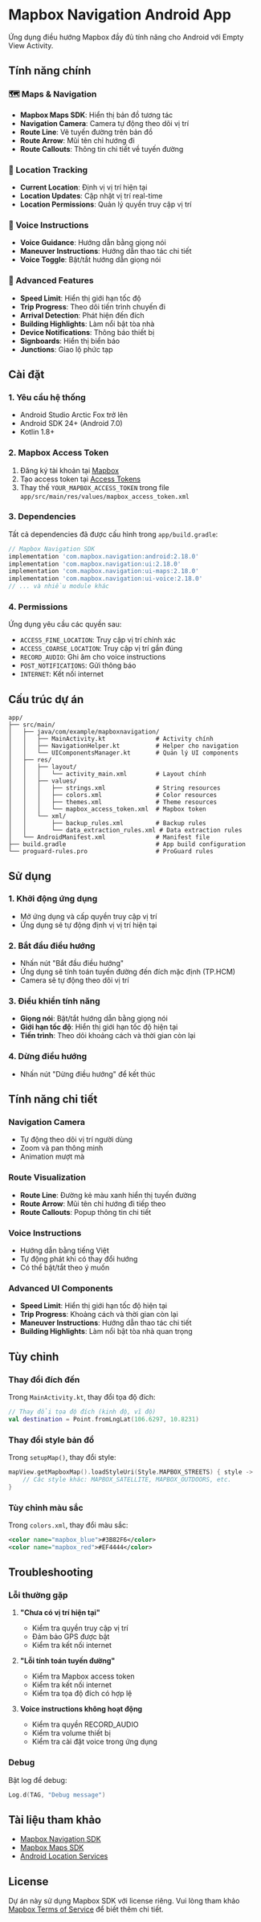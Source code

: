 # Mapbox Navigation Android App

Ứng dụng điều hướng Mapbox đầy đủ tính năng cho Android với Empty View Activity.

## Tính năng chính

### 🗺️ Maps & Navigation
- **Mapbox Maps SDK**: Hiển thị bản đồ tương tác
- **Navigation Camera**: Camera tự động theo dõi vị trí
- **Route Line**: Vẽ tuyến đường trên bản đồ
- **Route Arrow**: Mũi tên chỉ hướng đi
- **Route Callouts**: Thông tin chi tiết về tuyến đường

### 📍 Location Tracking
- **Current Location**: Định vị vị trí hiện tại
- **Location Updates**: Cập nhật vị trí real-time
- **Location Permissions**: Quản lý quyền truy cập vị trí

### 🎤 Voice Instructions
- **Voice Guidance**: Hướng dẫn bằng giọng nói
- **Maneuver Instructions**: Hướng dẫn thao tác chi tiết
- **Voice Toggle**: Bật/tắt hướng dẫn giọng nói

### 🚦 Advanced Features
- **Speed Limit**: Hiển thị giới hạn tốc độ
- **Trip Progress**: Theo dõi tiến trình chuyến đi
- **Arrival Detection**: Phát hiện đến đích
- **Building Highlights**: Làm nổi bật tòa nhà
- **Device Notifications**: Thông báo thiết bị
- **Signboards**: Hiển thị biển báo
- **Junctions**: Giao lộ phức tạp

## Cài đặt

### 1. Yêu cầu hệ thống
- Android Studio Arctic Fox trở lên
- Android SDK 24+ (Android 7.0)
- Kotlin 1.8+

### 2. Mapbox Access Token
1. Đăng ký tài khoản tại [Mapbox](https://account.mapbox.com/)
2. Tạo access token tại [Access Tokens](https://account.mapbox.com/access-tokens/)
3. Thay thế `YOUR_MAPBOX_ACCESS_TOKEN` trong file `app/src/main/res/values/mapbox_access_token.xml`

### 3. Dependencies
Tất cả dependencies đã được cấu hình trong `app/build.gradle`:

```gradle
// Mapbox Navigation SDK
implementation 'com.mapbox.navigation:android:2.18.0'
implementation 'com.mapbox.navigation:ui:2.18.0'
implementation 'com.mapbox.navigation:ui-maps:2.18.0'
implementation 'com.mapbox.navigation:ui-voice:2.18.0'
// ... và nhiều module khác
```

### 4. Permissions
Ứng dụng yêu cầu các quyền sau:
- `ACCESS_FINE_LOCATION`: Truy cập vị trí chính xác
- `ACCESS_COARSE_LOCATION`: Truy cập vị trí gần đúng
- `RECORD_AUDIO`: Ghi âm cho voice instructions
- `POST_NOTIFICATIONS`: Gửi thông báo
- `INTERNET`: Kết nối internet

## Cấu trúc dự án

```
app/
├── src/main/
│   ├── java/com/example/mapboxnavigation/
│   │   ├── MainActivity.kt              # Activity chính
│   │   ├── NavigationHelper.kt          # Helper cho navigation
│   │   └── UIComponentsManager.kt       # Quản lý UI components
│   ├── res/
│   │   ├── layout/
│   │   │   └── activity_main.xml        # Layout chính
│   │   ├── values/
│   │   │   ├── strings.xml              # String resources
│   │   │   ├── colors.xml               # Color resources
│   │   │   ├── themes.xml               # Theme resources
│   │   │   └── mapbox_access_token.xml  # Mapbox token
│   │   └── xml/
│   │       ├── backup_rules.xml         # Backup rules
│   │       └── data_extraction_rules.xml # Data extraction rules
│   └── AndroidManifest.xml              # Manifest file
├── build.gradle                         # App build configuration
└── proguard-rules.pro                   # ProGuard rules
```

## Sử dụng

### 1. Khởi động ứng dụng
- Mở ứng dụng và cấp quyền truy cập vị trí
- Ứng dụng sẽ tự động định vị vị trí hiện tại

### 2. Bắt đầu điều hướng
- Nhấn nút "Bắt đầu điều hướng"
- Ứng dụng sẽ tính toán tuyến đường đến đích mặc định (TP.HCM)
- Camera sẽ tự động theo dõi vị trí

### 3. Điều khiển tính năng
- **Giọng nói**: Bật/tắt hướng dẫn bằng giọng nói
- **Giới hạn tốc độ**: Hiển thị giới hạn tốc độ hiện tại
- **Tiến trình**: Theo dõi khoảng cách và thời gian còn lại

### 4. Dừng điều hướng
- Nhấn nút "Dừng điều hướng" để kết thúc

## Tính năng chi tiết

### Navigation Camera
- Tự động theo dõi vị trí người dùng
- Zoom và pan thông minh
- Animation mượt mà

### Route Visualization
- **Route Line**: Đường kẻ màu xanh hiển thị tuyến đường
- **Route Arrow**: Mũi tên chỉ hướng đi tiếp theo
- **Route Callouts**: Popup thông tin chi tiết

### Voice Instructions
- Hướng dẫn bằng tiếng Việt
- Tự động phát khi có thay đổi hướng
- Có thể bật/tắt theo ý muốn

### Advanced UI Components
- **Speed Limit**: Hiển thị giới hạn tốc độ hiện tại
- **Trip Progress**: Khoảng cách và thời gian còn lại
- **Maneuver Instructions**: Hướng dẫn thao tác chi tiết
- **Building Highlights**: Làm nổi bật tòa nhà quan trọng

## Tùy chỉnh

### Thay đổi đích đến
Trong `MainActivity.kt`, thay đổi tọa độ đích:

```kotlin
// Thay đổi tọa độ đích (kinh độ, vĩ độ)
val destination = Point.fromLngLat(106.6297, 10.8231)
```

### Thay đổi style bản đồ
Trong `setupMap()`, thay đổi style:

```kotlin
mapView.getMapboxMap().loadStyleUri(Style.MAPBOX_STREETS) { style ->
    // Các style khác: MAPBOX_SATELLITE, MAPBOX_OUTDOORS, etc.
}
```

### Tùy chỉnh màu sắc
Trong `colors.xml`, thay đổi màu sắc:

```xml
<color name="mapbox_blue">#3B82F6</color>
<color name="mapbox_red">#EF4444</color>
```

## Troubleshooting

### Lỗi thường gặp

1. **"Chưa có vị trí hiện tại"**
   - Kiểm tra quyền truy cập vị trí
   - Đảm bảo GPS được bật
   - Kiểm tra kết nối internet

2. **"Lỗi tính toán tuyến đường"**
   - Kiểm tra Mapbox access token
   - Kiểm tra kết nối internet
   - Kiểm tra tọa độ đích có hợp lệ

3. **Voice instructions không hoạt động**
   - Kiểm tra quyền RECORD_AUDIO
   - Kiểm tra volume thiết bị
   - Kiểm tra cài đặt voice trong ứng dụng

### Debug
Bật log để debug:

```kotlin
Log.d(TAG, "Debug message")
```

## Tài liệu tham khảo

- [Mapbox Navigation SDK](https://docs.mapbox.com/android/navigation/)
- [Mapbox Maps SDK](https://docs.mapbox.com/android/maps/)
- [Android Location Services](https://developers.google.com/location-context/fused-location-provider)

## License

Dự án này sử dụng Mapbox SDK với license riêng. Vui lòng tham khảo [Mapbox Terms of Service](https://www.mapbox.com/legal/tos) để biết thêm chi tiết.